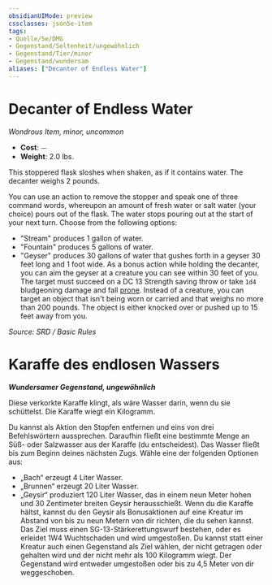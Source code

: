 ```yaml
---
obsidianUIMode: preview
cssclasses: json5e-item
tags:
- Quelle/5e/DMG
- Gegenstand/Seltenheit/ungewöhnlich
- Gegenstand/Tier/minor
- Gegenstand/wundersam
aliases: ["Decanter of Endless Water"]
---
```

# Decanter of Endless Water
*Wondrous Item, minor, uncommon*  

- **Cost**: ⏤
- **Weight**: 2.0 lbs.

This stoppered flask sloshes when shaken, as if it contains water. The decanter weighs 2 pounds.

You can use an action to remove the stopper and speak one of three command words, whereupon an amount of fresh water or salt water (your choice) pours out of the flask. The water stops pouring out at the start of your next turn. Choose from the following options:

- "Stream" produces 1 gallon of water.  
- "Fountain" produces 5 gallons of water.  
- "Geyser" produces 30 gallons of water that gushes forth in a geyser 30 feet long and 1 foot wide. As a bonus action while holding the decanter, you can aim the geyser at a creature you can see within 30 feet of you. The target must succeed on a DC 13 Strength saving throw or take `1d4` bludgeoning damage and fall [prone](rules/conditions.md#prone). Instead of a creature, you can target an object that isn't being worn or carried and that weighs no more than 200 pounds. The object is either knocked over or pushed up to 15 feet away from you.  

*Source: SRD / Basic Rules*

# Karaffe des endlosen Wassers
**_Wundersamer Gegenstand, ungewöhnlich_**

Diese verkorkte Karaffe klingt, als wäre Wasser darin, wenn du sie schüttelst. Die Karaffe wiegt ein Kilogramm.

Du kannst als Aktion den Stopfen entfernen und eins von drei Befehlswörtern aussprechen. Daraufhin fließt eine bestimmte Menge an Süß- oder Salzwasser aus der Karaffe (du entscheidest). Das Wasser fließt bis zum Beginn deines nächsten Zugs. Wähle eine der folgenden Optionen aus:

- „Bach“ erzeugt 4 Liter Wasser.
- „Brunnen“ erzeugt 20 Liter Wasser.
- „Geysir“ produziert 120 Liter Wasser, das in einem neun Meter hohen und 30 Zentimeter breiten Geysir herausschießt. Wenn du die Karaffe hältst, kannst du den Geysir als Bonusaktionen auf eine Kreatur im Abstand von bis zu neun Metern von dir richten, die du sehen kannst. Das Ziel muss einen SG-13-Stärkerettungswurf bestehen, oder es erleidet 1W4 Wuchtschaden und wird umgestoßen. Du kannst statt einer Kreatur auch einen Gegenstand als Ziel wählen, der nicht getragen oder gehalten wird und der nicht mehr als 100 Kilogramm wiegt. Der Gegenstand wird entweder umgestoßen oder bis zu 4,5 Meter von dir weggeschoben.